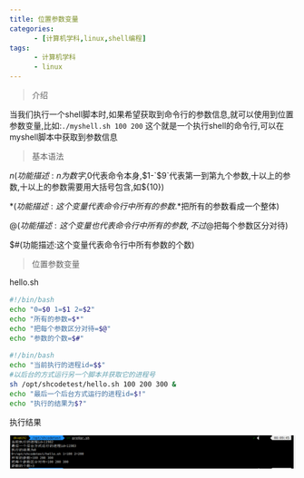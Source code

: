 ```yaml
---
title: 位置参数变量
categories: 
      - [计算机学科,linux,shell编程]
tags:
      - 计算机学科
      - linux
---
```


> 介绍

当我们执行一个shell脚本时,如果希望获取到命令行的参数信息,就可以使用到位置参数变量,比如:`./myshell.sh 100 200` 这个就是一个执行shell的命令行,可以在myshell脚本中获取到参数信息

> 基本语法

$n(功能描述:n为数字,$0代表命令本身,$1-`$9`代表第一到第九个参数,十以上的参数,十以上的参数需要用大括号包含,如${10})

$*(功能描述:这个变量代表命令行中所有的参数.$*把所有的参数看成一个整体)

$@(功能描述:这个变量也代表命令行中所有的参数,不过$@把每个参数区分对待)

$#(功能描述:这个变量代表命令行中所有参数的个数)

> 位置参数变量

hello.sh

```bash
#!/bin/bash
echo "0=$0 1=$1 2=$2" 
echo "所有的参数=$*"
echo "把每个参数区分对待=$@"
echo "参数的个数=$#"
```

```bash
#!/bin/bash
echo "当前执行的进程id=$$"
#以后台的方式运行另一个脚本并获取它的进程号
sh /opt/shcodetest/hello.sh 100 200 300 &                                                                                                          
echo "最后一个后台方式运行的进程id=$!"
echo "执行的结果为$?"
```

执行结果

![image-20240208125729969](https://raw.githubusercontent.com/PigPigLetsGo/imeages/master/image-20240208125729969.png)

